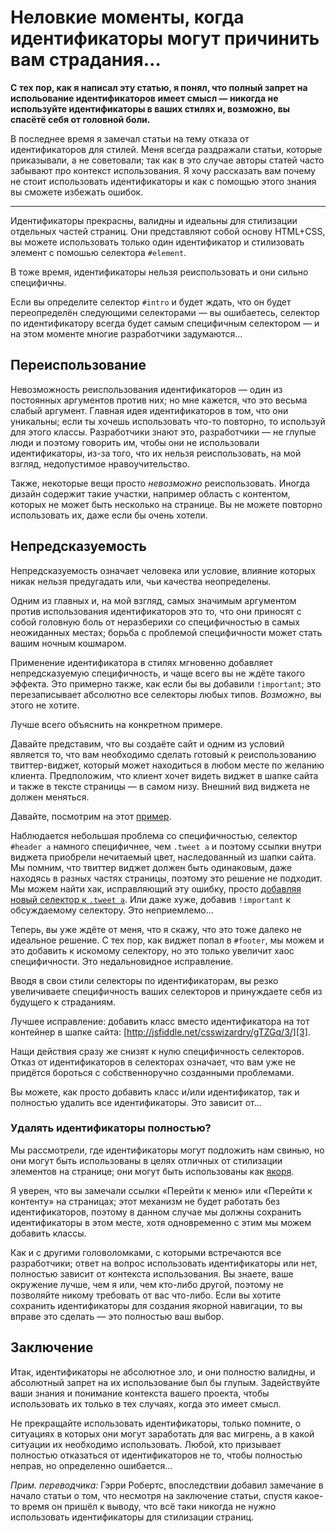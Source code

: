 Неловкие моменты, когда идентификаторы могут причинить вам страдания…
================================================================================

**С тех пор, как я написал эту статью, я понял, что полный запрет на
испольование идентификаторов имеет смысл — никогда не используйте идентификаторы
в ваших стилях и, возможно, вы спасётё себя от головной боли.**

В последнее время я замечал статьи на тему отказа от идентификаторов для стилей.
Меня всегда раздражали статьи, которые приказывали, а не советовали; так как в
это случае авторы статей часто забывают про контекст использования. Я хочу
рассказать вам почему не стоит использовать идентификаторы и как с помощью
этого знания вы сможете избежать ошибок.

* * *

Идентификаторы прекрасны, валидны и идеальны для стилизации отдельных частей
страниц. Они представляют собой основу HTML+CSS, вы можете использовать только
один идентификатор и стилизовать элемент с помошью селектора `#element`.

В тоже время, идентификаторы нельзя реиспользовать и они сильно специфичны.

Если вы определите селектор `#intro` и будет ждать, что он будет переопределён
следующими селекторами — вы ошибаетесь, селектор по идентификатору всегда будет
самым специфичным селектором — и на этом моменте многие разработчики задумаются…

## Переиспользование ##

Невозможность реиспользования идентификаторов — один из постоянных аргументов
против них; но мне кажется, что это весьма слабый аргумент. Главная идея
идентификаторов в том, что они уникальны; если ты хочешь использовать что-то
повторно, то используй для этого классы. Разработчики знают это, разработчики —
не глупые люди и поэтому говорить им, чтобы они не использовали идентификаторы,
из-за того, что их нельзя реиспользовать, на мой взгляд, недопустимое
нравоучительство.

Также, некоторые вещи просто *невозможно* реиспользовать. Иногда дизайн содержит
такие участки, например область с контентом, которых не может быть несколько на
странице. Вы не можете повторно использовать их, даже если бы очень хотели.

## Непредсказуемость ##

Непредсказуемость означает человека или условие, влияние которых никак нельзя
предугадать или, чьи качества неопределены.

Одним из главных и, на мой взгляд, самых значимым аргументом против
использования идентификаторов это то, что они приносят с собой головную боль от
неразберихи со специфичностью в самых неожиданных местах; борьба с проблемой
специфичности может стать вашим ночным кошмаром.

Применение идентификатора в стилях мгновенно добавляет непредсказуемую
специфичность, и чаще всего вы не ждёте такого эффекта. Это примерно также, как
если бы вы добавили `!important`; это перезаписывает абсолютно все селекторы
любых типов. *Возможно*, вы этого не хотите.

Лучше всего объяснить на конкретном примере.

Давайте представим, что вы создаёте сайт и одним из условий является то, что
вам необходимо сделать готовый к реиспользованию твиттер-виджет, который может
находиться в любом месте по желанию клиента. Предположим, что клиент хочет
видеть виджет в шапке сайта и также в тексте страницы — в самом низу. Внешний
вид виджета не должен меняться.

Давайте, посмотрим на этот [пример][1].

Наблюдается небольшая проблема со специфичностью, селектор `#header a` намного
специфичнее, чем `.tweet a` и поэтому ссылки внутри виджета приобрели
нечитаемый цвет, наследованный из шапки сайта. Мы помним, что твиттер виджет
должен быть одинаковым, даже находясь в разных частях страницы, поэтому это
решение не подходит. Мы можем найти хак, исправляющий эту ошибку, просто
[добавляя новый селектор к `.tweet a`][2]. Или даже хуже, добавив `!important`
к обсуждаемому селектору. Это неприемлемо…

Теперь, вы уже ждёте от меня, что я скажу, что это тоже далеко не идеальное
решение. С тех пор, как виджет попал в `#footer`, мы можем и это добавить
к искомому селектору, но это только увеличит хаос специфичности.
Это недальновидное исправление.

Вводя в свои стили селекторы по идентификаторам, вы резко увеличиваете
специфичность ваших селекторов и принуждаете себя из будущего к страданиям.

Лучшее исправление: добавить класс вместо идентификатора на тот контейнер в
шапке сайта: [http://jsfiddle.net/csswizardry/gTZGq/3/][3].

Нащи действия сразу же снизят к нулю специфичность селекторов. Отказ от
идентификаторов в селекторах означает, что вам уже не придётся бороться
с собственноручно созданными проблемами.

Вы можете, как просто добавить класс и/или идентификатор, так и полностью
удалить все идентификаторы. Это зависит от…

### Удалять идентификаторы полностью? ###

Мы рассмотрели, где идентификаторы могут подложить нам свинью, но они могут
быть использованы в целях отличных от стилизации элементов на странице;
они могут быть использованы как [якоря][4].

Я уверен, что вы замечали ссылки «Перейти к меню» или «Перейти к контенту»
на страницах; этот механизм не будет работать без идентификаторов, поэтому
в данном случае мы должны сохранить идентификаторы в этом месте, хотя
одновременно с этим мы можем добавить классы.

Как и с другими головоломками, с которыми встречаются все разработчики;
ответ на вопрос использовать идентификаторы или нет, полностью зависит от
контекста использования. Вы знаете, ваше окружение лучше, чем я или,
чем кто-либо другой, поэтому не позволяйте никому требовать от вас что-либо.
Если вы хотите сохранить идентификаторы для создания якорной навигации, то вы
вправе это сделать — это полностью ваш выбор.

## Заключение ##

Итак, идентификаторы не абсолютное зло, и они полностю валидны, и абсолютный
запрет на их использование был бы глупым. Задействуйте ваши знания и понимание
контекста вашего проекта, чтобы использовать их только в тех случаях, когда это
имеет смысл.

Не прекращайте использовать идентификаторы, только помните, о ситуациях
в которых они могут заработать для вас мигрень, а в какой ситуации их необходимо
использовать. Любой, кто призывает полностью отказаться от идентификаторов
не то, чтобы полностью неправ, но определенно ошибается…

*Прим. переводчика:* Гэрри Робертс, впоследствии добавил замечание в начало
статьи о том, что несмотря на заключение статьи, спустя какое-то время
он пришёл к выводу, что всё таки никогда не нужно использовать идентификаторы
для стилизации страниц.

[1]: http://jsfiddle.net/csswizardry/gTZGq/1/ "Specificty nightmare"
[2]: http://jsfiddle.net/csswizardry/gTZGq/2/ "Specificty nightmare #2"
[3]: http://jsfiddle.net/csswizardry/gTZGq/3/ "Specificty nightmare #3"
[4]: http://csswizardry.com/2011/06/namespacing-fragment-identifiers/ "Namespacing fragment identifiers"